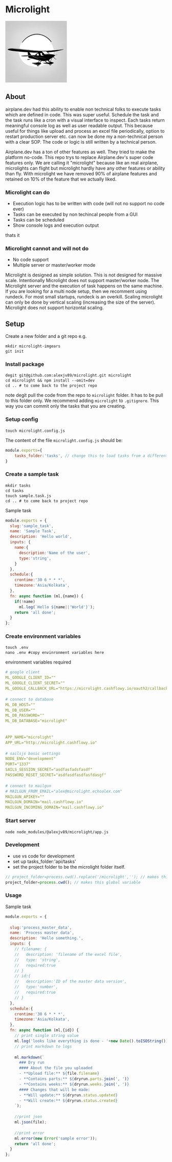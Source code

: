 # Microlight
![Logo](/assets/logo192.png)
## About
airplane.dev had this ability to enable non technical folks to execute tasks which are defined in code. This was super useful. Schedule the task and the task runs like a cron with a visual interface to inspect. Each tasks return meaningful console log as well as user readable output. This because useful for things like upload and process an excel file periodically, option to restart production server etc. can now be done my a non-technical person with a clear SOP. The code or logic is still written by a technical person. 

Airplane.dev has a ton of other features as well. They tried to make the platform no-code. This repo trys to replace Airplane.dev's super code features only. We are calling it "microlight" because like an real airplane, microlights can flight but microlight hardly have any other features or ability than fly. With microlight we have removed 90% of airplane features and retained on 10% of the feature that we actually liked. 

### Microlight can do
- Execution logic has to be written with code (will not no support no code ever)
- Tasks can be executed by non techincal people from a GUI
- Tasks can be scheduled 
- Show console logs and execution output

thats it

### Microlight cannot and will not do
- No code support
- Multiple server or master/worker mode


Microlight is designed as simple solution. This is not designed for massive scale. Intentionally Microlight does not support master/worker node. The Microlight server and the execution of task happens on the same machine. If you are looking for a multi node setup, then we recomment using rundeck. For most small startups, rundeck is an overkill. Scaling microlight can only be done by vertical scaling (increasing the size of the server). Microlight does not support horizontal scaling. 


## Setup

Create a new folder and a git repo
e.g. 
```
mkdir microlight-imgears
git init
```

### Install package
```shell
degit git@github.com:alexjv89/microlight.git microlight
cd microlight && npm install --omit=dev
cd .. # to come back to the project repo
```
note degit pull the code from the repo to `microlight` folder. It has to be pull to this folder only. We recommend adding `microlight` to `.gitignore`. This way you can commit only the tasks that you are creating.

### Setup config
```shell
touch microlight.config.js
```
The content of the file `microlight.config.js` should be: 
```js
module.exports={
	tasks_folder:'tasks', // change this to load tasks from a different folder
}
```

### Create a sample task
```shell
mkdir tasks
cd tasks
touch sample.task.js
cd .. # to come back to project repo
```

Sample task
```js
module.exports = {
  slug:'sample_task',
  name: 'Sample Task',
  description: 'Hello world',
  inputs: {
    name:{
      description:'Name of the user',
      type:'string',
    }
  },
  schedule:{
    crontime:'30 6 * * *',
    timezone:'Asia/Kolkata',
  },
  fn: async function (ml,{name}) {
    if(!name)
      ml.log(`Hello ${name||'World'}`);
    return 'all done';
  }
};
```



### Create environment variables
```shell
touch .env
nano .env #copy envinronment variables here
```

environment variables required
```yaml
# google client
ML_GOOGLE_CLIENT_ID=""
ML_GOOGLE_CLIENT_SECRET=""
ML_GOOGLE_CALLBACK_URL="https://microlight.cashflowy.io/oauth2/callback/google"

# connect to database
ML_DB_HOST=""
ML_DB_USER=""
ML_DB_PASSWORD=""
ML_DB_DATABASE="microlight"


APP_NAME="microlight"
APP_URL="http://microlight.cashflowy.io"

# sailsjs basic settings
NODE_ENV="development"
PORT="1337"
SAILS_SESSION_SECRET="asdfasfadsfasdf"
PASSWORD_RESET_SECRET="asdfasdfasdfasfdasgf"

# connect to mailgun
# MAILGUN_FROM_EMAIL="alex@microlight.echoalex.com"
MAILGUN_APIKEY=""
MAILGUN_DOMAIN="mail.cashflowy.io"
MAILGUN_INCOMING_DOMAIN="mail.cashflowy.io"
```


### Start server
```shell
node node_modules/@alexjv89/microlight/app.js
```
### Development
- use vs code for development 
- set up tasks_folder:'api/tasks'
- set the project folder to be the microlight folder itself.
```js
// project_folder=process.cwd().replace('/microlight',''); // makes this global variable
project_folder=process.cwd(); // makes this global variable
```

### Usage

Sample task

```js
module.exports = {

  slug:'process_master_data',
  name: 'Process master data',
  description: 'Hello something.',
  inputs: {
    // filename: {
    //   description: 'filename of the excel file',
    //   type: 'string',
    //   required:true
    // }
    // id:{
    //   description:'ID of the master data version',
    //   type:'number',
    //   required:true
    // }
  },
  schedule:{
    crontime:'30 6 * * *',
    timezone:'Asia/Kolkata',
  },
  fn: async function (ml,{id}) {
  	// print single string value
    ml.log('looks like everything is done - '+new Date().toISOString());
    // print markdown to logs
    
    ml.markdown(`
      ### Dry run
      #### About the file you uploaded
      - **Upload file:** ${file.filename}
      - **Contains parts:** ${dryrun.parts.join(', ')}
      - **Contains weeks:** ${dryrun.weeks.join(', ')}
      #### Changes that will be made:
      - **Will update:** ${dryrun.status.updated}
      - **Will create:** ${dryrun.status.created}
    `);

    //print json 
    ml.json(file);

    //print error
    ml.error(new Error('sample error'));
    return 'all done';
  }
};

```


